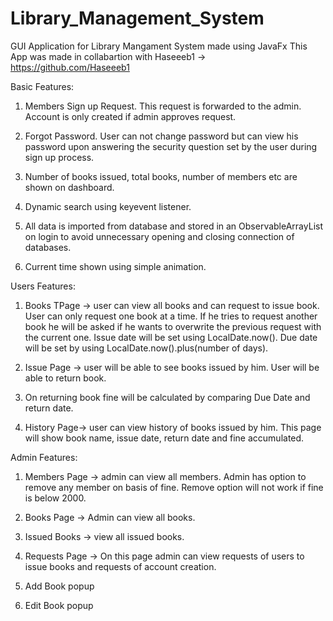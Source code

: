 # Library_Management_System
GUI Application for Library Mangament System made using JavaFx
This App was made in collabartion with Haseeeb1 -> https://github.com/Haseeeb1

Basic Features:
1) Members Sign up Request. This request is forwarded to the admin. Account is only created if admin approves request.

2) Forgot Password. User can not change password but can view his password upon answering the security question set by the user during sign up process.

3) Number of books issued, total books, number of members etc are shown on dashboard.

4) Dynamic search using keyevent listener.

5) All data is imported from database and stored in an ObservableArrayList on login to avoid unnecessary opening and closing connection of databases.

6) Current time shown using simple animation.

Users Features:
1) Books TPage -> user can view all books and can request to issue book. User can only request one book at a time. If he tries to request another book he will be asked if he wants to overwrite the previous request with the current one. Issue date will be set using LocalDate.now(). Due date will be set by using LocalDate.now().plus(number of days).

2) Issue Page -> user will be able to see books issued by him. User will be able to return book.

3) On returning book fine will be calculated by comparing Due Date and return date. 

4) History Page-> user can view history of books issued by him. This page will show book name, issue date, return date and fine accumulated.

Admin Features:
1) Members Page -> admin can view all members. Admin has option to remove any member on basis of fine. Remove option will not work if fine is below 2000.

2) Books Page -> Admin can view all books.

3) Issued Books -> view all issued books.

4) Requests Page -> On this page admin can view requests of users to issue books and requests of account creation.

5) Add Book popup

6) Edit Book popup
